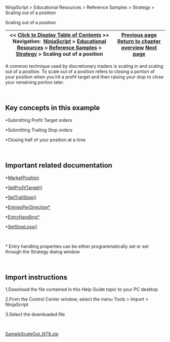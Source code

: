 ﻿


NinjaScript \> Educational Resources \> Reference Samples \> Strategy \> Scaling out of a position






















Scaling out of a position







| \<\< [Click to Display Table of Contents](scaling_out_of_a_position.md) \>\> **Navigation:**     [NinjaScript](ninjascript-1.md) \> [Educational Resources](educational_resources-1.md) \> [Reference Samples](reference_samples-1.md) \> [Strategy](strategy2-1.md) \> Scaling out of a position | [Previous page](rounding_values_to_the_nearest-1.md) [Return to chapter overview](strategy2-1.md) [Next page](separating_logic_to_either_cal-1.md) |
| --- | --- |











A common technique used by discretionary traders is scaling in and scaling out of a position. To scale out of a position refers to closing a portion of your position when you hit a profit target and then raising your stop to close your remaining portion later.


 


## Key concepts in this example


•Submitting Profit Target orders

•Submitting Trailing Stop orders

•Closing half of your position at a time

 


## Important related documentation


•[MarketPosition](position_marketposition-1.md)

•[SetProfitTarget()](setprofittarget-1.md)

•[SetTrailStop()](settrailstop-1.md)

•[EntriesPerDirection\*](entriesperdirection-1.md)

•[EntryHandling\*](entryhandling-1.md)

•[SetStopLoss()](setstoploss-1.md)

 


\* Entry handling properties can be either programmatically set or set through the Strategy dialog window


 


## Import instructions


1\.Download the file contained in this Help Guide topic to your PC desktop

2\.From the Control Center window, select the menu Tools \> Import \> NinjaScript

3\.Select the downloaded file

 


[SampleScaleOut\_NT8\.zip](samples/SampleScaleOut_NT8.zip)








